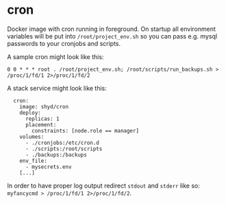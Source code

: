 # cron

Docker image with cron running in foreground. On startup all environment variables will be put into `/root/project_env.sh` so you can pass e.g. mysql passwords to your cronjobs and scripts.

A sample cron might look like this:
```
0 0 * * * root . /root/project_env.sh; /root/scripts/run_backups.sh > /proc/1/fd/1 2>/proc/1/fd/2
```

A stack service might look like this:
```
  cron:
    image: shyd/cron
    deploy:
      replicas: 1
      placement:
        constraints: [node.role == manager]
    volumes:
      - ./cronjobs:/etc/cron.d
      - ./scripts:/root/scripts
      - ./backups:/backups
    env_file:
      - mysecrets.env
    [...]
```

In order to have proper log output redirect `stdout` and `stderr` like so: `myfancycmd > /proc/1/fd/1 2>/proc/1/fd/2`.
